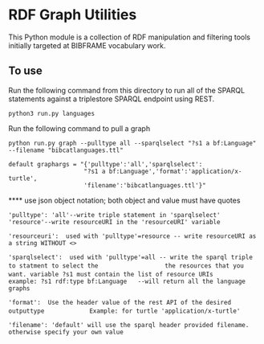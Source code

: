 # RDF Graph Utilities
This Python module is a collection of RDF manipulation and filtering tools
initially targeted at BIBFRAME vocabulary work.

## To use
Run the following command from this directory to run all of the SPARQL statements
against a triplestore SPARQL endpoint using REST.

`python3 run.py languages`

Run the following command to pull a graph

`python run.py graph --pulltype all --sparqlselect "?s1 a bf:Language" --filename "bibcatlanguages.ttl"`
    
    default graphargs = "{'pulltype':'all','sparqlselect':
                         "?s1 a bf:Language','format':'application/x-turtle',
                         'filename':'bibcatlanguages.ttl'}"

**** use json object notation; both object and value must have quotes

`'pulltype': 'all'--write triple statement in 'sparqlselect'`
            `'resource'--write resourceURI in the 'resourceURI' variable`
                        
`'resourceuri':  used with 'pulltype'=resource -- write resourceURI as a string WITHOUT <>`
         
`'sparqlselect':  used with 'pulltype'=all -- write the sparql triple to statment to select the `
`                 the resources that you want. variable ?s1 must contain the list of resource URIs`
`                 example: ?s1 rdf:type bf:Language   --will return all the language graphs`
         
`'format':  Use the header value of the rest API of the desired outputtype` 
`            Example: for turtle 'application/x-turtle'`
                 
`'filename': 'default' will use the sparql header provided filename.`
             `otherwise specify your own value`
